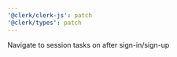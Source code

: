 ```yaml
---
'@clerk/clerk-js': patch
'@clerk/types': patch
---
```


Navigate to session tasks on after sign-in/sign-up
